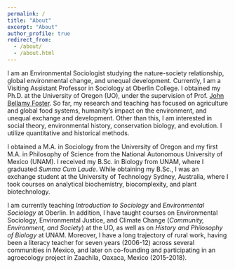 ```yaml
---
permalink: /
title: "About"
excerpt: "About"
author_profile: true
redirect_from: 
  - /about/
  - /about.html
---
```


I am an Environmental Sociologist studying the nature-society relationship, global environmental change, and unequal development. Currently, I am a Visiting Assistant Professor in Sociology at Oberlin College. I obtained my Ph.D. at the University of Oregon (UO), under the supervision of Prof. [John Bellamy Foster](https://scholar.google.com/citations?user=anEkFkEAAAAJ&hl=en). So far, my research and teaching has focused on agriculture and global food systems, humanity’s impact on the environment, and unequal exchange and development. Other than this, I am interested in social theory, environmental history, conservation biology, and evolution. I utilize quantitative and historical methods.

I obtained a M.A. in Sociology from the University of Oregon and my first M.A. in Philosophy of Science from the National Autonomous University of Mexico (UNAM). I received my B.Sc. in Biology from UNAM, where I graduated _Summa Cum Laude_. While obtaining my B.Sc., I was an exchange student at the University of Technology Sydney, Australia, where I took courses on analytical biochemistry, biocomplexity, and plant biotechnology.

I am currently teaching _Introduction to Sociology_ and _Environmental Sociology_ at Oberlin. In addition, I have taught courses on Environmental Sociology, Environmental Justice, and Climate Change (_Community, Environment, and Society_) at the UO, as well as on _History and Philosophy of Biology_ at UNAM. Moreover, I have a long trajectory of rural work, having been a literacy teacher for seven years (2006-12) across several communities in Mexico, and later on co-founding and participating in an agroecology project in Zaachila, Oaxaca, Mexico (2015-2018).


